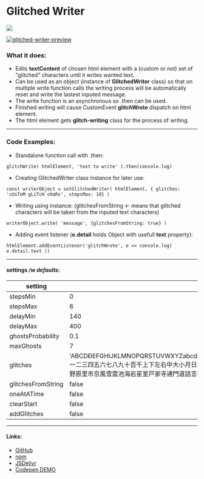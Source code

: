 # Glitched Writer
[![](https://data.jsdelivr.com/v1/package/npm/glitched-writer/badge)](https://www.jsdelivr.com/package/npm/glitched-writer)

[![glitched-writer-preview](https://user-images.githubusercontent.com/24491503/67164275-06ab6900-f379-11e9-81ac-cab76dbc8dcd.gif)](https://codepen.io/thetarnav/pen/MWWyPzY)

### What it does:

- Edits **textContent** of chosen html element with a (custom or not) set of "glitched" characters until it writes wanted text.
- Can be used as an object (instance of **GlitchedWriter** class) so that on multiple write function calls the writing process will be automatically reset and write the lastest inputed message.
- The write function is an asynchronous so .then can be used.
- Finished writing will cause CustomEvent **glitchWrote** dispatch on html element.
- The html element gets **glitch-writing** class for the process of writing.

------------

### Code Examples:
- Standalone function call with .then:

`glitchWrite( htmlElement, 'text to write' ).then(console.log)`

- Creating GlitchedWriter class instance for later use:

`const writerObject = setGlitchedWriter( htmlElement, { glitches: 'cUsToM gLiTcH cHaRs', stepsMax: 10} )`

- Writing using instance: (glitchesFromString <- means that glitched characters will be taken from the inputed text characters)

`writerObject.write( 'message', {glitchesFromString: true} )`

- Adding event listener (**e.detail** holds Object with usefull **text** property):

`htmlElement.addEventListener('glitchWrote', e => console.log( e.detail.text ))`

------------

#### settings */w defaults*:
|  setting  | default  |
| ------------ | ------------ |
|  stepsMin  |  0  |
|  stepsMax |  6   |
| delayMin |  140 |
| delayMax  | 400  |
| ghostsProbability  | 0.1  |
| maxGhosts  |  7 |
| glitches  | 'ABCDĐEFGHIJKLMNOPQRSTUVWXYZabcdđefghijklmnopqrstuvwxyzĄąĆćŻżŹźŃńóŁłАБВГҐДЂЕЁЄЖЗЅИІЇЙЈКЛЉМНЊОПРСТЋУЎФХЦЧЏШЩЪЫЬЭЮЯабвгґдђеёєжзѕиіїйјклљмнњопрстћуўфхцчџшщъыьэюяΑΒΓΔΕΖΗΘΙΚΛΜΝΞΟΠΡΣΤΥΦΧΨΩαβγδεζηθικλμνξοπρστυφχψωάΆέΈέΉίϊΐΊόΌύΰϋΎΫΏĂÂÊÔƠƯăâêôơư一二三四五六七八九十百千上下左右中大小月日年早木林山川土空田天生花草虫犬人名女男子目耳口手足見音力気円入出立休先夕本文字学校村町森正水火玉王石竹糸貝車金雨赤青白数多少万半形太細広長点丸交光角計直線矢弱強高同親母父姉兄弟妹自友体毛頭顔首心時曜朝昼夜分週春夏秋冬今新古間方北南東西遠近前後内外場地国園谷野原里市京風雪雲池海岩星室戸家寺通門道話言答声聞語読書記紙画絵図工教晴思考知才理算作元食肉馬牛魚鳥羽鳴麦米茶色黄黒来行帰歩走止活店買売午汽弓回会組船明社切電毎合当台楽公引科歌刀番用何ĂÂÊÔƠƯăâêôơư1234567890‘?’“!”(%)[#]{@}/&<-+÷×=>$€£¥¢:;,.* •°·…±†‡æ«»¦¯—–~˜¨_øÞ¿▬▭▮▯┐└╛╟╚╔╘╒╓┘┌░▒▓○‼'  |
| glitchesFromString  |  false |
| oneAtATime  |  false |
| clearStart  |  false |
| addGlitches  |  false |

------------

#### Links:

- [GitHub](https://github.com/thetarnav/glitched-writer "GitHub")
- [npm](https://www.npmjs.com/package/glitched-writer "npm")
- [JSDelivr](https://www.jsdelivr.com/package/npm/glitched-writer "JSDelivr")
- [Codepen DEMO](https://codepen.io/thetarnav/pen/MWWyPzY "Codepen DEMO")
